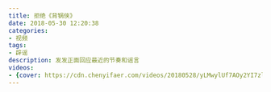 ```yaml
---
title: 拒绝《背锅侠》
date: 2018-05-30 12:20:38
categories:
- 视频
tags:
- 辟谣
description: 发发正面回应最近的节奏和谣言
videos: 
- {cover: https://cdn.chenyifaer.com/videos/20180528/yLMwylUf7AOy2YI7zltGNSApDDQ_2zvRsDfqTA__.png, video: https://cdn.chenyifaer.com/videos/20180528/yLMwylUf7AOy2YI7zltGNSApDDQ_2zvRsDfqTA__.mp4}
---
```

